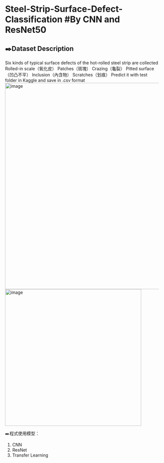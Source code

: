 # Steel-Strip-Surface-Defect-Classification #By CNN and ResNet50
✒️Dataset Description
---------------------------------------------------------------------------
Six kinds of typical surface defects of the hot-rolled steel strip are collected
Rolled-in scale（氧化皮）
Patches（斑塊）
Crazing（龜裂）
Pitted surface（凹凸不平）
Inclusion（內含物）
Scratches（划痕）
Predict it with test folder in Kaggle and save in .csv format
<img width="673" alt="image" src="https://user-images.githubusercontent.com/68886395/206919357-b69156ab-e66b-4dbc-8849-e84628089233.png">
<img width="446" alt="image" src="https://user-images.githubusercontent.com/68886395/206919386-5fefffbe-3670-4ccf-98c3-41b72343a024.png">

✒️程式使用模型：
1. CNN
2. ResNet
3. Transfer Learning
